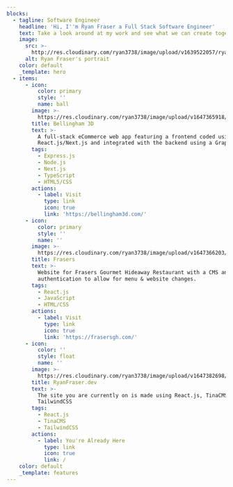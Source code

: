 ```yaml
---
blocks:
  - tagline: Software Engineer
    headline: 'Hi, I''m Ryan Fraser a Full Stack Software Engineer'
    text: Take a look around at my work and see what we can create together.
    image:
      src: >-
        http://res.cloudinary.com/ryan3738/image/upload/v1639522057/ryan-website/Profile_Pic_tjqtek.jpg
      alt: Ryan Fraser's portrait
    color: default
    _template: hero
  - items:
      - icon:
          color: primary
          style: ''
          name: ball
        image: >-
          https://res.cloudinary.com/ryan3738/image/upload/v1647365918/ryan-website/custom_eka4z8.jpg
        title: Bellingham 3D
        text: >-
          A full-stack eCommerce web app featuring a frontend coded using
          React.js/Next.js and integrated with the backend using a GraphQL API.
        tags:
          - Express.js
          - Node.js
          - Next.js
          - TypeScript
          - HTML5/CSS
        actions:
          - label: Visit
            type: link
            icon: true
            link: 'https://bellingham3d.com/'
      - icon:
          color: primary
          style: ''
          name: ''
        image: >-
          https://res.cloudinary.com/ryan3738/image/upload/v1647366203/ryan-website/frasersHome_lrpzsd.jpg
        title: Frasers
        text: >-
          Website for Frasers Gourmet Hideaway Restaurant with a CMS and
          authentication to allow for menu & website changes.
        tags:
          - React.js
          - JavaScript
          - HTML/CSS
        actions:
          - label: Visit
            type: link
            icon: true
            link: 'https://frasersgh.com/'
      - icon:
          color: ''
          style: float
          name: ''
        image: >-
          https://res.cloudinary.com/ryan3738/image/upload/v1647382698/ryan-website/portfolioHome3_xnhofc.jpg
        title: RyanFraser.dev
        text: >-
          The site you are currently on is made using React.js, TinaCMS, and
          TailwindCSS
        tags:
          - React.js
          - TinaCMS
          - TailwindCSS
        actions:
          - label: You're Already Here
            type: link
            icon: true
            link: /
    color: default
    _template: features
---
```


